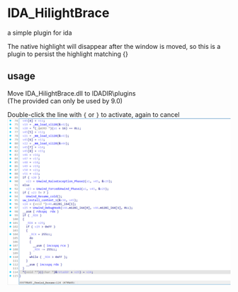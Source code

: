 # IDA_HilightBrace
a simple plugin for ida

The native highlight will disappear after the window is moved, so this is a plugin to persist the highlight matching {}

## usage
Move IDA_HilightBrace.dll to IDADIR\plugins\
(The provided can only be used by 9.0)

Double-click the line with `{` or `}` to activate, again to cancel
![](doc/hilight.gif)
